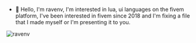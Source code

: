 - 👋  Hello, I'm ravenv, I'm interested in lua, ui languages on the fivem platform, I've been interested in fivem since 2018 and I'm fixing a file that I made myself or I'm presenting it to you.

![ravenv](https://github.com/ravenvreal/ravenvreal/assets/158041942/83ab4b4d-01ec-484d-880c-38128e149dd4)
